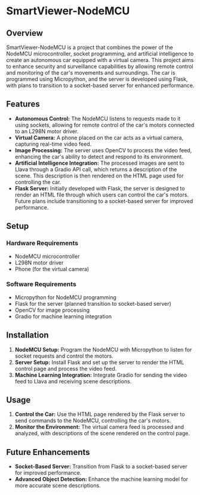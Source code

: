 # SmartViewer-NodeMCU

## Overview

SmartViewer-NodeMCU is a project that combines the power of the NodeMCU microcontroller, socket programming, and artificial intelligence to create an autonomous car equipped with a virtual camera. This project aims to enhance security and surveillance capabilities by allowing remote control and monitoring of the car's movements and surroundings. The car is programmed using Micropython, and the server is developed using Flask, with plans to transition to a socket-based server for enhanced performance.

## Features

- **Autonomous Control:** The NodeMCU listens to requests made to it using sockets, allowing for remote control of the car's motors connected to an L298N motor driver.
- **Virtual Camera:** A phone placed on the car acts as a virtual camera, capturing real-time video feed.
- **Image Processing:** The server uses OpenCV to process the video feed, enhancing the car's ability to detect and respond to its environment.
- **Artificial Intelligence Integration:** The processed images are sent to Llava through a Gradio API call, which returns a description of the scene. This description is then rendered on the HTML page used for controlling the car.
- **Flask Server:** Initially developed with Flask, the server is designed to render an HTML file through which users can control the car's motors. Future plans include transitioning to a socket-based server for improved performance.

## Setup

### Hardware Requirements

- NodeMCU microcontroller
- L298N motor driver
- Phone (for the virtual camera)

### Software Requirements

- Micropython for NodeMCU programming
- Flask for the server (planned transition to socket-based server)
- OpenCV for image processing
- Gradio for machine learning integration

## Installation

1. **NodeMCU Setup:** Program the NodeMCU with Micropython to listen for socket requests and control the motors.
2. **Server Setup:** Install Flask and set up the server to render the HTML control page and process the video feed.
3. **Machine Learning Integration:** Integrate Gradio for sending the video feed to Llava and receiving scene descriptions.

## Usage

1. **Control the Car:** Use the HTML page rendered by the Flask server to send commands to the NodeMCU, controlling the car's motors.
2. **Monitor the Environment:** The virtual camera feed is processed and analyzed, with descriptions of the scene rendered on the control page.

## Future Enhancements

- **Socket-Based Server:** Transition from Flask to a socket-based server for improved performance.
- **Advanced Object Detection:** Enhance the machine learning model for more accurate scene descriptions.

